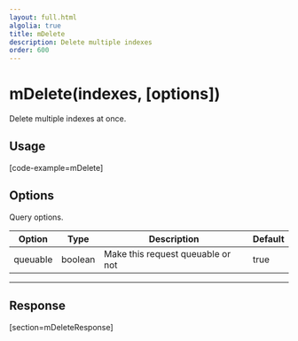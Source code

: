 ```yaml
---
layout: full.html
algolia: true
title: mDelete
description: Delete multiple indexes
order: 600
---
```


# mDelete(indexes, [options])

Delete multiple indexes at once.

## Usage

[code-example=mDelete]

## Options

Query options.

| Option | Type | Description | Default
|--------|------|-------------|---------
| queuable | boolean | Make this request queuable or not  | true

---

## Response

[section=mDeleteResponse]
